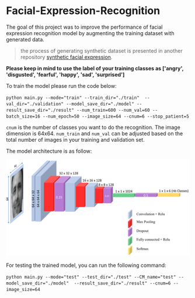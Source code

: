 # Facial-Expression-Recognition

The goal of this project was to improve the performance of facial expression recognition model by augmenting the training dataset with generated data.

> the process of generating synthetic dataset is presented in another repository [synthetic facial expression](https://github.com/sayeh1994/synthesizin_facial_expression.git).

**Please keep in mind to use the label of your training classes as ['angry', 'disgusted', 'fearful', 'happy', 'sad', 'surprised']**

To train the model please run the code below:

`python main.py --mode="train" --train_dir="./train"  --val_dir="./validation" --model_save_dir="./model" --result_save_dir="./result" --num_train=600 --num_val=60 --batch_size=16 --num_epoch=50 --image_size=64 --cnum=6 --stop_patient=5`

`cnum` is the number of classes you want to do the recognition. The image dimension is 64x64. `num_train` and `num_val` can be adjusted based on the total number of images in your training and validation set.

The model architecture is as follow:

![The 3d model architecture](https://github.com/sayeh1994/Facial-Expression-Recognition/blob/main/images/Model-3d-architecture.jpg)

For testing the trained model, you can run the following command:

`python main.py --mode="test" --test_dir="./test" --CM_name="test" --model_save_dir="./model"  --result_save_dir="./result" --cnum=6 --image_size=64`
